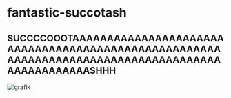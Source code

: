 # fantastic-succotash
## SUCCCCOOOTAAAAAAAAAAAAAAAAAAAAAAAAAAAAAAAAAAAAAAAAAAAAAAAAAAAAAAAAAAAAAAAAAAAAAAAAAAAAAAAAAAAAAAAAAAAAAAAASHHH
![grafik](https://user-images.githubusercontent.com/110893008/197706662-f84f979d-4900-4fea-b5ba-9b5b3bee4e85.png)

